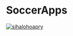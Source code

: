 # SoccerApps
[![sihalohoapry](https://circleci.com/gh/sihalohoapry/SoccerApps.svg?style=svg)](https://circleci.com/gh/sihalohoapry/SoccerApps)
